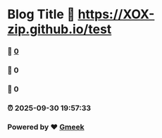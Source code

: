 # Blog Title :link: https://XOX-zip.github.io/test 
### :page_facing_up: [0](https://XOX-zip.github.io/test/tag.html) 
### :speech_balloon: 0 
### :hibiscus: 0 
### :alarm_clock: 2025-09-30 19:57:33 
### Powered by :heart: [Gmeek](https://github.com/Meekdai/Gmeek)
